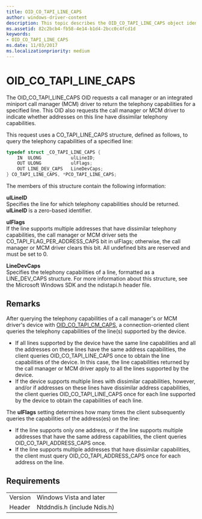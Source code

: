 ```yaml
---
title: OID_CO_TAPI_LINE_CAPS
author: windows-driver-content
description: This topic describes the OID_CO_TAPI_LINE_CAPS object identifier (OID).
ms.assetid: 82c2bcb4-fb58-4e14-b1d4-2bcc0c4fcd1d
keywords:
- OID_CO_TAPI_LINE_CAPS
ms.date: 11/03/2017
ms.localizationpriority: medium
---
```


# OID_CO_TAPI_LINE_CAPS

The OID_CO_TAPI_LINE_CAPS OID requests a call manager or an integrated miniport call manager (MCM) driver to return the telephony capabilities for a specified line. This OID also requests the call manager or MCM driver to indicate whether addresses on this line have dissimilar telephony capabilities.

This request uses a CO_TAPI_LINE_CAPS structure, defined as follows, to query the telephony capabilities of a specified line:

```c++
typedef struct _CO_TAPI_LINE_CAPS {
    IN  ULONG           ulLineID;
    OUT ULONG           ulFlags;
    OUT LINE_DEV_CAPS   LineDevCaps;
} CO_TAPI_LINE_CAPS, *PCO_TAPI_LINE_CAPS;
``` 

The members of this structure contain the following information:

**ulLineID**  
Specifies the line for which telephony capabilities should be returned. **ulLineID** is a zero-based identifier.

**ulFlags**  
If the line supports multiple addresses that have dissimilar telephony capabilities, the call manager or MCM driver sets the CO_TAPI_FLAG_PER_ADDRESS_CAPS bit in ulFlags; otherwise, the call manager or MCM driver clears this bit. All undefined bits are reserved and must be set to 0.

**LineDevCaps**  
Specifies the telephony capabilities of a line, formatted as a LINE_DEV_CAPS structure. For more information about this structure, see the Microsoft Windows SDK and the ndistapi.h header file.

## Remarks

After querying the telephony capabilities of a call manager's or MCM driver's device with [OID_CO_TAPI_CM_CAPS](oid-co-tapi-cm-caps.md), a connection-oriented client queries the telephony capabilities of the line(s) supported by the device.

- If all lines supported by the device have the same line capabilities and all the addresses on these lines have the same address capabilities, the client queries OID_CO_TAPI_LINE_CAPS once to obtain the line capabilities of the device. In this case, the line capabilities returned by the call manager or MCM driver apply to all the lines supported by the device.
- If the device supports multiple lines with dissimilar capabilities, however, and/or if addresses on these lines have dissimilar address capabilities, the client queries OID_CO_TAPI_LINE_CAPS once for each line supported by the device to obtain the capabilities of each line.

The **ulFlags** setting determines how many times the client subsequently queries the capabilities of the address(es) on the line:

- If the line supports only one address, or if the line supports multiple addresses that have the same address capabilities, the client queries OID_CO_TAPI_ADDRESS_CAPS once.
- If the line supports multiple addresses that have dissimilar capabilities, the client must query OID_CO_TAPI_ADDRESS_CAPS once for each address on the line.

## Requirements

| | |
| --- | --- |
| Version | Windows Vista and later |
| Header | Ntddndis.h (include Ndis.h) |

